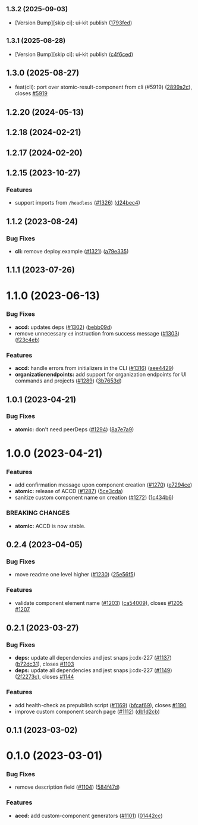 ## <small>1.3.2 (2025-09-03)</small>

* [Version Bump][skip ci]: ui-kit publish ([1793fed](https://github.com/coveo/ui-kit/commits/1793fed))



## <small>1.3.1 (2025-08-28)</small>

* [Version Bump][skip ci]: ui-kit publish ([c4f6ced](https://github.com/coveo/ui-kit/commits/c4f6ced))



## 1.3.0 (2025-08-27)

* feat(cli): port over atomic-result-component from cli  (#5919) ([2899a2c](https://github.com/coveo/ui-kit/commits/2899a2c)), closes [#5919](https://github.com/coveo/ui-kit/issues/5919)



## 1.2.20 (2024-05-13)

## 1.2.18 (2024-02-21)

## 1.2.17 (2024-02-20)

## 1.2.15 (2023-10-27)

### Features

- support imports from `/headless` ([#1326](https://github.com/coveo/cli/issues/1326)) ([d24bec4](https://github.com/coveo/cli/commits/d24bec48e5050ffdbba406fe130a7f7a83ca9b95))

## 1.1.2 (2023-08-24)

### Bug Fixes

- **cli:** remove deploy.example ([#1321](https://github.com/coveo/cli/issues/1321)) ([a79e335](https://github.com/coveo/cli/commits/a79e335a4b476c011945b56f417e13cbd295cf0d))

## 1.1.1 (2023-07-26)

# 1.1.0 (2023-06-13)

### Bug Fixes

- **accd:** updates deps ([#1302](https://github.com/coveo/cli/issues/1302)) ([bebb09d](https://github.com/coveo/cli/commits/bebb09dca354cb33efaceffe844706d191a400c5))
- remove unnecessary `cd` instruction from success message ([#1303](https://github.com/coveo/cli/issues/1303)) ([f23c4eb](https://github.com/coveo/cli/commits/f23c4eb2d2b3fdf0c77e22f078396b76eadd32d1))

### Features

- **accd:** handle errors from initializers in the CLI ([#1316](https://github.com/coveo/cli/issues/1316)) ([aee4429](https://github.com/coveo/cli/commits/aee4429bb83362a426ddb3f1f1f7b81c6b3be367))
- **organizationendpoints:** add support for organization endpoints for UI commands and projects ([#1289](https://github.com/coveo/cli/issues/1289)) ([3b7653d](https://github.com/coveo/cli/commits/3b7653dbf1b59015afb4575bd265ec0a91b2bcef))

## 1.0.1 (2023-04-21)

### Bug Fixes

- **atomic:** don't need peerDeps ([#1294](https://github.com/coveo/cli/issues/1294)) ([8a7e7a9](https://github.com/coveo/cli/commits/8a7e7a9ae60b3837d2e3820d1af824756e4db549))

# 1.0.0 (2023-04-21)

### Features

- add confirmation message upon component creation ([#1270](https://github.com/coveo/cli/issues/1270)) ([e7294ce](https://github.com/coveo/cli/commits/e7294ce591b4c5b62ae63c3037b4ceb8c69f2d87))
- **atomic:** release of ACCD ([#1287](https://github.com/coveo/cli/issues/1287)) ([5ce3cda](https://github.com/coveo/cli/commits/5ce3cda28a7a68ec1cef34e49f60b8f1e82da4b0))
- sanitize custom component name on creation ([#1272](https://github.com/coveo/cli/issues/1272)) ([1c434b6](https://github.com/coveo/cli/commits/1c434b6c83fe688f37ff843c90aa01e84a5a1129))

### BREAKING CHANGES

- **atomic:** ACCD is now stable.

## 0.2.4 (2023-04-05)

### Bug Fixes

- move readme one level higher ([#1230](https://github.com/coveo/cli/issues/1230)) ([25e56f5](https://github.com/coveo/cli/commits/25e56f554ba0307c643e30873328b7ab6d88f037))

### Features

- validate component element name ([#1203](https://github.com/coveo/cli/issues/1203)) ([ca54009](https://github.com/coveo/cli/commits/ca54009607fcf44fdb4087be1f8bb72e81230c40)), closes [#1205](https://github.com/coveo/cli/issues/1205) [#1207](https://github.com/coveo/cli/issues/1207)

## 0.2.1 (2023-03-27)

### Bug Fixes

- **deps:** update all dependencies and jest snaps j:cdx-227 ([#1137](https://github.com/coveo/cli/issues/1137)) ([b72dc31](https://github.com/coveo/cli/commits/b72dc314043174ef9afaadb03e066c8830d7acc1)), closes [#1103](https://github.com/coveo/cli/issues/1103)
- **deps:** update all dependencies and jest snaps j:cdx-227 ([#1149](https://github.com/coveo/cli/issues/1149)) ([2f2273c](https://github.com/coveo/cli/commits/2f2273c7d86f2a2a8414ebbdf8cddb800c888e96)), closes [#1144](https://github.com/coveo/cli/issues/1144)

### Features

- add health-check as prepublish script ([#1169](https://github.com/coveo/cli/issues/1169)) ([bfcaf69](https://github.com/coveo/cli/commits/bfcaf69497a42c10a43c2dd0435a82313d04bcbc)), closes [#1190](https://github.com/coveo/cli/issues/1190)
- improve custom component search page ([#1112](https://github.com/coveo/cli/issues/1112)) ([db1d2cb](https://github.com/coveo/cli/commits/db1d2cbf6bad6ecd3413e73d33d6ee400e5b8ade))

## 0.1.1 (2023-03-02)

# 0.1.0 (2023-03-01)

### Bug Fixes

- remove description field ([#1104](https://github.com/coveo/cli/issues/1104)) ([584f47d](https://github.com/coveo/cli/commits/584f47d8d9f341f23e13322802b2317c6b150448))

### Features

- **accd:** add custom-component generators ([#1101](https://github.com/coveo/cli/issues/1101)) ([01442cc](https://github.com/coveo/cli/commits/01442ccdb7065c1e9ca5852084f846f2814501d0))
